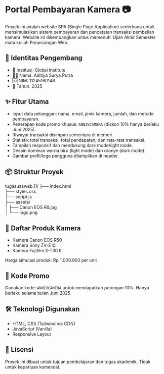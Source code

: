 # Portal Pembayaran Kamera 📷

Proyek ini adalah website SPA (Single Page Application) sederhana untuk mensimulasikan sistem pembayaran dan pencatatan transaksi pembelian kamera. Website ini dikembangkan untuk memenuhi Ujian Akhir Semester mata kuliah Perancangan Web.

## 👤 Identitas Pengembang

- 🏫 Institusi: Global Institute
- 👨‍💻 Nama: Aditiya Surya Putra
- 🆔 NIM: 11245160148
- 📅 Tahun: 2025

## ✨ Fitur Utama

- Input data pelanggan: nama, email, jenis kamera, jumlah, dan metode pembayaran.
- Penerapan kode promo khusus: `ANNIVCAMERA` (diskon 10% hanya berlaku Juni 2025).
- Riwayat transaksi disimpan sementara di memori.
- Statistik total transaksi, total pendapatan, dan rata-rata transaksi.
- Tampilan responsif dan mendukung dark mode/light mode.
- Desain dominan warna biru (light mode) dan oranye (dark mode).
- Gambar profil/logo pengguna ditampilkan di header.

## 📦 Struktur Proyek

tugasuasweb.11/
├── index.html              
├── styles.css              
├── script.js               
├── assets/                 
│   ├── Canon EOS R6.jpg    
│   └── logo.png            


## 📸 Daftar Produk Kamera

- Kamera Canon EOS R50
- Kamera Sony ZV-E10
- Kamera Fujifilm X-T30 II

Harga simulasi produk: Rp 1.000.000 per unit

## 🎁 Kode Promo

Gunakan kode: `ANNIVCAMERA` untuk mendapatkan potongan 10%. Hanya berlaku selama bulan Juni 2025.

## 🛠️ Teknologi Digunakan

- HTML, CSS (Tailwind via CDN)
- JavaScript (Vanilla)
- Responsive Layout

## 📃 Lisensi

Proyek ini dibuat untuk tujuan pembelajaran dan tugas akademik. Tidak untuk keperluan komersial.

